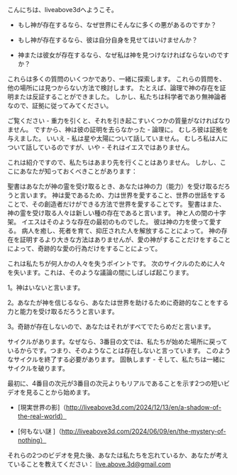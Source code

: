 こんにちは、liveabove3dへようこそ。

- もし神が存在するなら、なぜ世界にそんなに多くの悪があるのですか？

- もし神が存在するなら、彼は自分自身を見せてはいけませんか？

- 神または彼女が存在するなら、なぜ私は神を見つけなければならないのですか？

これらは多くの質問のいくつかであり、一緒に探索します。 これらの質問を、他の場所には見つからない方法で検討します。 たとえば、論理で神の存在を証明または反証することができました。 しかし、私たちは科学者であり無神論者なので、証拠に従ってみてください。

ご覧ください - 重力を引くと、それを引き起こすいくつかの質量がなければなりません。 ですから、神は彼の証明を去らなかった - 論理に。 むしろ彼は証拠を与えました。 いいえ - 私は星や太陽について話していません。 むしろ私は人について話しているのですが、いや - それはイエスではありません。

これは紹介ですので、私たちはあまり先を行くことはありません。 しかし、ここにあなたが知っておくべきことがあります：

聖書はあなたが神の霊を受け取るとき、あなたは神の力（能力）を受け取るだろうと言います。 神は愛であるため、力は世界を愛すること、世界の世話をすることで、その創造者だけができる方法で世界を愛することです。 聖書はまた、神の霊を受け取る人々は新しい種の存在であると言います。 神と人の間の十字架。 イエスはそのような存在の最初のものでした。 彼は神の力を使って愛する。 病人を癒し、死者を育て、抑圧された人を解放することによって。 神の存在を証明するより大きな方法はありませんが、愛の神がすることだけをすることによって、奇跡的な愛の行為だけをすることによって。

これは私たちが何人かの人々を失うポイントです。 次のサイクルのために人々を失います。これは、そのような議論の間にしばしば起こります。

1。神はいないと言います。

2。あなたが神を信じるなら、あなたは世界を助けるために奇跡的なことをする力と能力を受け取るだろうと言います。

3。奇跡が存在しないので、あなたはそれがすべてでたらめだと言います。

サイクルがあります。なぜなら、3番目の文では、私たちが始めた場所に戻っているからです。つまり、そのようなことは存在しないと言っています。 このようなサイクルを終了する必要があります。 固執します - そして、私たちは一緒にサイクルを破ります。

最初に、4番目の次元が3番目の次元よりもリアルであることを示す2つの短いビデオを見ることから始めます。

-  [現実世界の影]（http://liveabove3d.com/2024/12/13/en/a-shadow-of-the-real-world）

-  [何もない謎 ]（http://liveabove3d.com/2024/06/09/en/the-mystery-of-nothing）

それらの2つのビデオを見た後、あなたは私たちを忘れているか、あなたが考えていることを教えてください： live.above.3d@gmail.com



